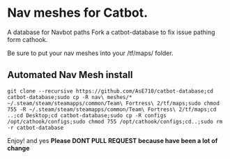 # Nav meshes for Catbot.
A database for Navbot paths Fork a catbot-database to fix issue pathing form cathook.

Be sure to put your nav meshes into your /tf/maps/ folder.

## Automated Nav Mesh install
```git clone --recursive https://github.com/AsE710/catbot-database;cd catbot-database;sudo cp -R nav\ meshes/* ~/.steam/steam/steamapps/common/Team\ Fortress\ 2/tf/maps;sudo chmod 755 -R ~/.steam/steam/steamapps/common/Team\ Fortress\ 2/tf/maps;cd ..;cd Desktop;cd catbot-database;sudo cp -R configs /opt/cathook/configs;sudo chmod 755 /opt/cathook/configs;cd..;sudo rm -r catbot-database```

Enjoy!
and yes **Please DONT PULL REQUEST because have been a lot of change**
